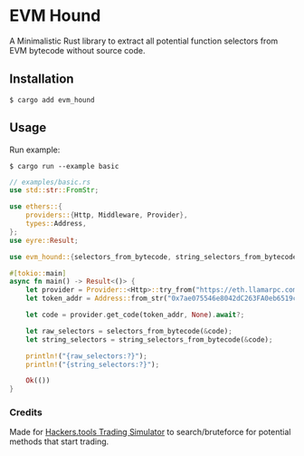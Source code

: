 # EVM Hound

A Minimalistic Rust library to extract all potential function selectors from EVM bytecode without source code.

## Installation

`$ cargo add evm_hound`

## Usage

Run example:

`$ cargo run --example basic`

```rust
// examples/basic.rs
use std::str::FromStr;

use ethers::{
    providers::{Http, Middleware, Provider},
    types::Address,
};
use eyre::Result;

use evm_hound::{selectors_from_bytecode, string_selectors_from_bytecode};

#[tokio::main]
async fn main() -> Result<()> {
    let provider = Provider::<Http>::try_from("https://eth.llamarpc.com")?;
    let token_addr = Address::from_str("0x7ae075546e8042dC263FA0eb6519ce0a04EABB93")?;

    let code = provider.get_code(token_addr, None).await?;

    let raw_selectors = selectors_from_bytecode(&code);
    let string_selectors = string_selectors_from_bytecode(&code);

    println!("{raw_selectors:?}");
    println!("{string_selectors:?}");

    Ok(())
}
```

### Credits

Made for [Hackers.tools Trading Simulator](https://hackers.tools/) to search/bruteforce for potential methods that start trading.
